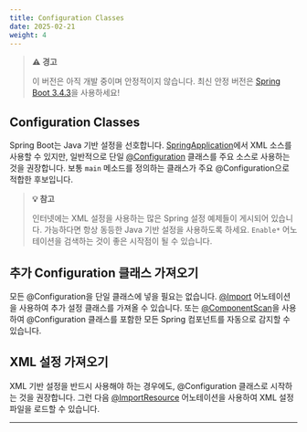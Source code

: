 ```yaml
---
title: Configuration Classes
date: 2025-02-21
weight: 4
---
```


> **⚠️ 경고**
> 
> 이 버전은 아직 개발 중이며 안정적이지 않습니다. 최신 안정 버전은 [Spring Boot 3.4.3](https://docs.spring.io/spring-boot/docs/3.4.3/reference/html/using.html#using.configuration-classes)을 사용하세요!

## Configuration Classes

Spring Boot는 Java 기반 설정을 선호합니다. [SpringApplication](https://docs.spring.io/spring-boot/docs/3.4.3/api/org/springframework/boot/SpringApplication.html)에서 XML 소스를 사용할 수 있지만, 일반적으로 단일 [@Configuration](https://docs.spring.io/spring-framework/docs/6.2.x/javadoc-api/org/springframework/context/annotation/Configuration.html) 클래스를 주요 소스로 사용하는 것을 권장합니다. 보통 `main` 메소드를 정의하는 클래스가 주요 @Configuration으로 적합한 후보입니다.

> **💡 참고**
> 
> 인터넷에는 XML 설정을 사용하는 많은 Spring 설정 예제들이 게시되어 있습니다. 가능하다면 항상 동등한 Java 기반 설정을 사용하도록 하세요. `Enable*` 어노테이션을 검색하는 것이 좋은 시작점이 될 수 있습니다.

## 추가 Configuration 클래스 가져오기

모든 @Configuration을 단일 클래스에 넣을 필요는 없습니다. [@Import](https://docs.spring.io/spring-framework/docs/6.2.x/javadoc-api/org/springframework/context/annotation/Import.html) 어노테이션을 사용하여 추가 설정 클래스를 가져올 수 있습니다. 또는 [@ComponentScan](https://docs.spring.io/spring-framework/docs/6.2.x/javadoc-api/org/springframework/context/annotation/ComponentScan.html)을 사용하여 @Configuration 클래스를 포함한 모든 Spring 컴포넌트를 자동으로 감지할 수 있습니다.

## XML 설정 가져오기

XML 기반 설정을 반드시 사용해야 하는 경우에도, @Configuration 클래스로 시작하는 것을 권장합니다. 그런 다음 [@ImportResource](https://docs.spring.io/spring-framework/docs/6.2.x/javadoc-api/org/springframework/context/annotation/ImportResource.html) 어노테이션을 사용하여 XML 설정 파일을 로드할 수 있습니다.

---